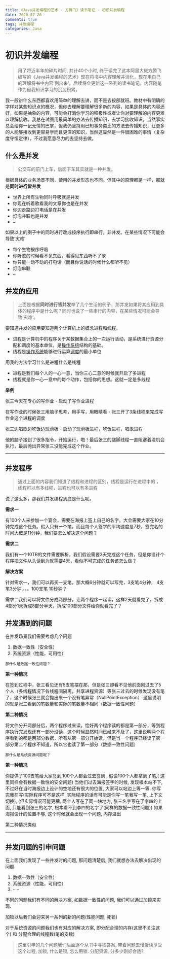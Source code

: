 ```yaml
---
title: 《Java并发编程的艺术 - 方腾飞》读书笔记 - 初识并发编程
date: 2020-07-26
comments: true
tags: 并发编程
categories: Java
---
```



# 初识并发编程

> 用了将近半年的碎片时间, 共计40个小时, 终于读完了这本阿里大佬方腾飞编写的《Java并发编程的艺术》现在将书中内容理解并消化，现在用自己的理解将书中内容‘倒出来’。后续将会更新这一系列的读书笔记。内容随笔作为自我知识学习的沉淀积累。



我一般讲什么东西都喜欢用简单的理解去讲，而不是去按部就班。教材中有明确的字样对某些知识点的概况，但你去理解要理解很多新的内容，如果是具体的内容还好，如果是抽象的内容，可能会打消你学习的积极性或者让你对要理解的内容更难以理解接收。我总在试图用最简单的办法去传播知识，去学习接收知识。当然事实总会给你一记无情的巴掌，但我仍坚持用已知事务类比的方法去传播知识，让更多的人能够接收到更容易学而且更深的知识，当然这显然是一件很困难的事情（复杂度守恒定律），不过我愿意尽力的去坚持去做。



## 什么是并发

> 公交车的前门上车，后面下车其实就是一种并发。

根据具体的业务场景不同，使用的并发形态也不同。但其中的原理都是一样，那就是**同时进行皆并发**

- 世界上所有生物同时呼吸就是并发
- 你现在听着歌看我的文章你也是在并发
- 你边走路边打电话是在并发
- 灯泡并联也是并发
- ~

如果以上的例子中的同时进行改成按序执行即串行，非并发。在某些情况下可能会导致‘灾难’

- 每个生物按序呼吸
- 你听歌的时候看不见东西，看得见东西听不了歌
- 你只能一动不动的打电话（而且你说话的时候什么都听不见）
- 灯泡串联
- ~



## 并发的应用

> 上面是根据**同时进行皆并发**举了几个生活的例子，那并发如果将其应用到具体的程序中是什么呢？同时也说了一些串行的内容，在某些情况可能会导致‘灾难’。



要知道并发的应用要知道两个计算机上的概念进程和线程。

- 进程是计算机中的程序关于某数据集合上的一次运行活动，是系统进行资源分配和调度的基本单位，是[操作系统](https://baike.baidu.com/item/操作系统)结构的基础。
- 线程是[操作系统](https://baike.baidu.com/item/操作系统)能够进行运算[调度](https://baike.baidu.com/item/调度)的最小单位



用我的方法学习什么是进程什么是线程

- 进程是我们每个人的一心一意，当你三心二意的时候就开启了多进程
- 线程就是你一心一意中的每个动作，包括你的思想。这就一定是多线程

**举例**

张三今天在专心的写作业  - 启动了写作业进程

在写作业的时候张三用脑子思考，用手写，用眼睛看 - 张三开了3条线程来完成写作业这个进程的调度



张三边唱歌边吃饭边玩滑板 - 启动了玩滑板进程，吃饭进程，唱歌进程

他的脑子接到了很多指令，开始运行，啪！最后张三的腿脚线程一直阻塞着没机会执行，最后抛出异常张三没能完成这个作业。

---



## 并发程序

> 通过上面的内容我们知道了线程和进程的区别，线程是运行在进程中的 ，线程可以有多线程，进程也可以有多进程

说了这么多，那我们并发编程到底是什么呢。



**需求一**

有100个人来参加一个宴会，需要在海报上签上自己的名字。大会需要大家在10分钟完成这个任务。假入只有一个笔，而且每个人签字的平均速度是7秒，签完名的时间大概是11分钟，我们要怎么解决这个问题？



**需求二**

我们有一个10TB的文件需要解析，我们假设需要3天完成这个任务，但是你设计个程序把文件从头读到为就需要4天，看似不可完成的任务该怎么做？



**解决方案**



针对需求一，我们可以再买一支笔，那大概6分钟就可以写完，3支笔4分钟， 4支笔3分钟 。。。100支笔 10秒钟？



需求二我们可以将文件分成两部分，让两个程序一起读，这样2天就看完了，拆成4部分1天拆成8部分半天，拆成100部分文件给你就看完了？



## 并发遇到的问题

在并发场景我们需要考虑几个问题

1. 数据一致性（安全性）
2. 系统资源（性能，可用性）

``那什么是数据一致性问题？``

**第一种情况**

在签到过程中，张三看见还有5支笔摆在那，但是张三却看不见他前面刚过去了5个人（多线程情况下各线程间隔离，共享进程资源）等张三过去的时候发现没有笔了，这个时候张三就会抛出来一个没有笔异常（NullPointException） 这里说明的就是张三看到的笔数量和实际的笔数量不相同（数据一致性问题）

**第二种情况**

将文件分开两部分后，两个程序过来读，恰好两个程序读的都是第一部分，等到程序执行完发现还有一部分没读，这个时候显然时间已经来不及了，这里说明两个程序看到的都是两部分数据，所有从第一部分开始读，但是当一个程序已经读了第一部分第二个程序不知道，所以它也读了第一部分（数据一致性问题）



``那什么是系统资源问题呢？``

**第一种情况**

你提供了100支笔给大家签到,100个人都会过去签到 , 假设100个人都拿到了笔,( 这里同样会有数据一致性的安全问题) 当他们过去海报签字的时候, 发现根本站不下, 不过好在当时海报边上设计的空地还有很大的位置, 大家可以站边上等一等. 你写完我在写(实际程序可不是这样, 实际程序的话有可能是你写一笔我写一笔, 上下文切换), (但实际情况可能更糟, 两个人写在了同一块地方, 张三名字写在了李四的上面, 只能看到张三的名字, 根本看不到李四的名字了(同样的数据一致性问题)) 如果海报设计的位置不够, 这个时候就会出现一个问题, 内存溢出



第二种情况类似



---



## 并发问题的引申问题

在上面我们发现了一些并发时的问题, 那问题清楚后, 我们就想办法去解决出现的问题. 

1. 数据一致性（安全性）
2. 系统资源（性能，可用性）
3. ·····

不同的问题我们有不同的解决方案, 如数据一致性的问题, 我们可以通过加锁来实现.

加锁以后我们会迎来另一系列的新的问题(性能问题, 死锁)

对于系统资源的问题我们也有对应的解决方案, 即分配合理的内存(这里不关注这个) 和 分配合理的线程数(笔的支数)



> 这里引申的几个问题我们后面逐个从书中寻找答案, 带着问题去慢慢读享受这个过程, 加锁, 什么是锁, 怎么用锁. 分配资源, 分多少刚好合适?











